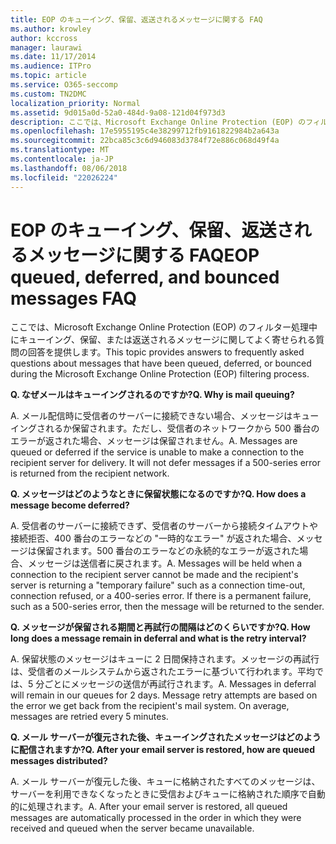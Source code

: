 ```yaml
---
title: EOP のキューイング、保留、返送されるメッセージに関する FAQ
ms.author: krowley
author: kccross
manager: laurawi
ms.date: 11/17/2014
ms.audience: ITPro
ms.topic: article
ms.service: O365-seccomp
ms.custom: TN2DMC
localization_priority: Normal
ms.assetid: 9d015a0d-52a0-484d-9a08-121d04f973d3
description: ここでは、Microsoft Exchange Online Protection (EOP) のフィルター処理中にキューイング、保留、または返送されるメッセージに関してよく寄せられる質問の回答を提供します。
ms.openlocfilehash: 17e5955195c4e38299712fb9161822984b2a643a
ms.sourcegitcommit: 22bca85c3c6d946083d3784f72e886c068d49f4a
ms.translationtype: MT
ms.contentlocale: ja-JP
ms.lasthandoff: 08/06/2018
ms.locfileid: "22026224"
---
```

# <a name="eop-queued-deferred-and-bounced-messages-faq"></a><span data-ttu-id="3bdc2-103">EOP のキューイング、保留、返送されるメッセージに関する FAQ</span><span class="sxs-lookup"><span data-stu-id="3bdc2-103">EOP queued, deferred, and bounced messages FAQ</span></span>

<span data-ttu-id="3bdc2-104">ここでは、Microsoft Exchange Online Protection (EOP) のフィルター処理中にキューイング、保留、または返送されるメッセージに関してよく寄せられる質問の回答を提供します。</span><span class="sxs-lookup"><span data-stu-id="3bdc2-104">This topic provides answers to frequently asked questions about messages that have been queued, deferred, or bounced during the Microsoft Exchange Online Protection (EOP) filtering process.</span></span>
  
 <span data-ttu-id="3bdc2-105">**Q. なぜメールはキューイングされるのですか?**</span><span class="sxs-lookup"><span data-stu-id="3bdc2-105">**Q. Why is mail queuing?**</span></span>
  
<span data-ttu-id="3bdc2-p101">A. メール配信時に受信者のサーバーに接続できない場合、メッセージはキューイングされるか保留されます。ただし、受信者のネットワークから 500 番台のエラーが返された場合、メッセージは保留されません。</span><span class="sxs-lookup"><span data-stu-id="3bdc2-p101">A. Messages are queued or deferred if the service is unable to make a connection to the recipient server for delivery. It will not defer messages if a 500-series error is returned from the recipient network.</span></span>
  
 <span data-ttu-id="3bdc2-109">**Q. メッセージはどのようなときに保留状態になるのですか?**</span><span class="sxs-lookup"><span data-stu-id="3bdc2-109">**Q. How does a message become deferred?**</span></span>
  
<span data-ttu-id="3bdc2-p102">A. 受信者のサーバーに接続できず、受信者のサーバーから接続タイムアウトや接続拒否、400 番台のエラーなどの "一時的なエラー" が返された場合、メッセージは保留されます。500 番台のエラーなどの永続的なエラーが返された場合、メッセージは送信者に戻されます。</span><span class="sxs-lookup"><span data-stu-id="3bdc2-p102">A. Messages will be held when a connection to the recipient server cannot be made and the recipient's server is returning a "temporary failure" such as a connection time-out, connection refused, or a 400-series error. If there is a permanent failure, such as a 500-series error, then the message will be returned to the sender.</span></span>
  
 <span data-ttu-id="3bdc2-113">**Q. メッセージが保留される期間と再試行の間隔はどのくらいですか?**</span><span class="sxs-lookup"><span data-stu-id="3bdc2-113">**Q. How long does a message remain in deferral and what is the retry interval?**</span></span>
  
<span data-ttu-id="3bdc2-p103">A. 保留状態のメッセージはキューに 2 日間保持されます。メッセージの再試行は、受信者のメールシステムから返されたエラーに基づいて行われます。平均では、5 分ごとにメッセージの送信が再試行されます。</span><span class="sxs-lookup"><span data-stu-id="3bdc2-p103">A. Messages in deferral will remain in our queues for 2 days. Message retry attempts are based on the error we get back from the recipient's mail system. On average, messages are retried every 5 minutes.</span></span>
  
 <span data-ttu-id="3bdc2-118">**Q. メール サーバーが復元された後、キューイングされたメッセージはどのように配信されますか?**</span><span class="sxs-lookup"><span data-stu-id="3bdc2-118">**Q. After your email server is restored, how are queued messages distributed?**</span></span>
  
<span data-ttu-id="3bdc2-p104">A. メール サーバーが復元した後、キューに格納されたすべてのメッセージは、サーバーを利用できなくなったときに受信およびキューに格納された順序で自動的に処理されます。</span><span class="sxs-lookup"><span data-stu-id="3bdc2-p104">A. After your email server is restored, all queued messages are automatically processed in the order in which they were received and queued when the server became unavailable.</span></span> 
  

